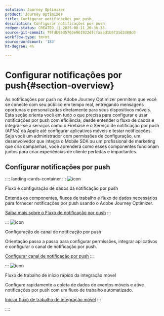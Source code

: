 ```yaml
---
solution: Journey Optimizer
product: Journey Optimizer
title: Configurar notificações por push
description: Configurar notificações por push
redpen-status: CREATED_||_2025-08-11_20-36-35
source-git-commit: 79fdb9535703e961922dfcfaaad1b6731d2d88c0
workflow-type: tm+mt
source-wordcount: '183'
ht-degree: 4%

---
```



# Configurar notificações por push{#section-overview}

As notificações por push no Adobe Journey Optimizer permitem que você se conecte com seu público em tempo real, entregando mensagens oportunas e personalizadas diretamente para seus dispositivos móveis. Esta seção orienta você em tudo o que precisa para configurar e usar notificações por push com eficiência, desde entender o fluxo de dados e integrar-se a serviços como o Firebase e o Serviço de notificação por push (APNs) da Apple até configurar aplicativos móveis e testar notificações. Seja você um administrador com permissões de configuração, um desenvolvedor que integra o Mobile SDK ou um profissional de marketing que cria campanhas, você aprenderá como esses componentes funcionam juntos para criar experiências de cliente perfeitas e impactantes.

## Configurar notificações por push

:::: landing-cards-container
:::
![icon](https://cdn.experienceleague.adobe.com/icons/puzzle-piece.svg?lang=pt-BR)

Fluxo e configuração de dados da notificação por push

Entenda os componentes, fluxos de trabalho e fluxo de dados necessários para fornecer notificações por push usando o Adobe Journey Optimizer.

[Saiba mais sobre o Fluxo de notificação por push](../using/push/push-gs.md)
:::

:::
![icon](https://cdn.experienceleague.adobe.com/icons/gear.svg?lang=pt-BR)

Configuração do canal de notificação por push

Orientação passo a passo para configurar permissões, integrar aplicativos e configurar o canal de notificação por push.

[Configurar canal de notificação por push](../using/push/push-configuration.md)
:::

:::
![icon](https://cdn.experienceleague.adobe.com/icons/circle-play.svg?lang=pt-BR)

Fluxo de trabalho de início rápido da integração móvel

Configure rapidamente a coleta de dados de eventos móveis e ative notificações por push com um fluxo de trabalho automatizado.

[Iniciar fluxo de trabalho de integração móvel](../using/push/mobile-onboarding-wf.md)
:::

::::
